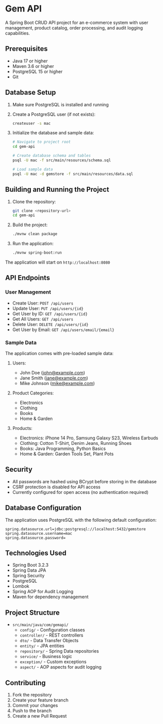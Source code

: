 # Gem API

A Spring Boot CRUD API project for an e-commerce system with user management, product catalog, order processing, and audit logging capabilities.

## Prerequisites

- Java 17 or higher
- Maven 3.6 or higher
- PostgreSQL 15 or higher
- Git

## Database Setup

1. Make sure PostgreSQL is installed and running
2. Create a PostgreSQL user (if not exists):
   ```bash
   createuser -s mac
   ```

3. Initialize the database and sample data:
   ```bash
   # Navigate to project root
   cd gem-api

   # Create database schema and tables
   psql -U mac -f src/main/resources/schema.sql

   # Load sample data
   psql -U mac -d gemstore -f src/main/resources/data.sql
   ```

## Building and Running the Project

1. Clone the repository:
   ```bash
   git clone <repository-url>
   cd gem-api
   ```

2. Build the project:
   ```bash
   ./mvnw clean package
   ```

3. Run the application:
   ```bash
   ./mvnw spring-boot:run
   ```

The application will start on `http://localhost:8080`

## API Endpoints

### User Management
- Create User: `POST /api/users`
- Update User: `PUT /api/users/{id}`
- Get User by ID: `GET /api/users/{id}`
- Get All Users: `GET /api/users`
- Delete User: `DELETE /api/users/{id}`
- Get User by Email: `GET /api/users/email/{email}`

### Sample Data

The application comes with pre-loaded sample data:

1. Users:
   - John Doe (john@example.com)
   - Jane Smith (jane@example.com)
   - Mike Johnson (mike@example.com)

2. Product Categories:
   - Electronics
   - Clothing
   - Books
   - Home & Garden

3. Products:
   - Electronics: iPhone 14 Pro, Samsung Galaxy S23, Wireless Earbuds
   - Clothing: Cotton T-Shirt, Denim Jeans, Running Shoes
   - Books: Java Programming, Python Basics
   - Home & Garden: Garden Tools Set, Plant Pots

## Security

- All passwords are hashed using BCrypt before storing in the database
- CSRF protection is disabled for API access
- Currently configured for open access (no authentication required)

## Database Configuration

The application uses PostgreSQL with the following default configuration:
```properties
spring.datasource.url=jdbc:postgresql://localhost:5432/gemstore
spring.datasource.username=mac
spring.datasource.password=
```

## Technologies Used

- Spring Boot 3.2.3
- Spring Data JPA
- Spring Security
- PostgreSQL
- Lombok
- Spring AOP for Audit Logging
- Maven for dependency management

## Project Structure

- `src/main/java/com/gemapi/`
  - `config/` - Configuration classes
  - `controller/` - REST controllers
  - `dto/` - Data Transfer Objects
  - `entity/` - JPA entities
  - `repository/` - Spring Data repositories
  - `service/` - Business logic
  - `exception/` - Custom exceptions
  - `aspect/` - AOP aspects for audit logging

## Contributing

1. Fork the repository
2. Create your feature branch
3. Commit your changes
4. Push to the branch
5. Create a new Pull Request
